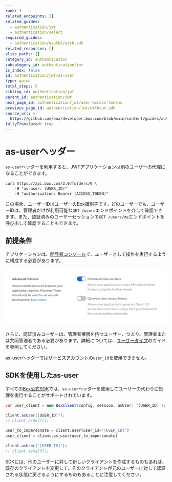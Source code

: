 ```yaml
---
rank: 3
related_endpoints: []
related_guides:
  - authentication/jwt
  - authentication/select
required_guides:
  - authentication/oauth2/with-sdk
related_resources: []
alias_paths: []
category_id: authentication
subcategory_id: authentication/jwt
is_index: false
id: authentication/jwt/as-user
type: guide
total_steps: 5
sibling_id: authentication/jwt
parent_id: authentication/jwt
next_page_id: authentication/jwt/user-access-tokens
previous_page_id: authentication/jwt/without-sdk
source_url: >-
  https://github.com/box/developer.box.com/blob/main/content/guides/authentication/jwt/as-user.md
fullyTranslated: true
---
```

# as-userヘッダー

`as-user`ヘッダーを利用すると、JWTアプリケーションは別のユーザーの代理になることができます。

```curl
curl https://api.box.com/2.0/folders/0 \
    -H "as-user: [USER_ID]"
    -H "authorization: Bearer [ACCESS_TOKEN]"

```

<Message>

この場合、ユーザーIDはユーザーのBox識別子です。どのユーザーでも、ユーザーIDは、管理者だけが利用可能な`GET /users`エンドポイントを介して確認できます。また、認証済みのユーザーセッションで`GET /users/me`エンドポイントを呼び出して確認することもできます。

</Message>

## 前提条件

アプリケーションは、[開発者コンソール][devconsole]で、ユーザーとして操作を実行するように構成する必要があります。

<ImageFrame border center>

![高度な機能](./enable-perform-actions-as-users.png)

</ImageFrame>

さらに、認証済みユーザーは、管理者権限を持つユーザー、つまり、管理者または共同管理者である必要があります。詳細については、[ユーザータイプ](page://platform/user-types)のガイドを参照してください。

<Message>

as-userヘッダーでは[サービスアカウント](page://platform/user-types/#service-account)の`user_id`を使用できません。

</Message>

## SDKを使用したas-user

すべての[Box公式SDK][sdk]では、`as-user`ヘッダーを使用してユーザーの代わりに処理を実行することがサポートされています。

<Tabs>

<Tab title=".NET">

```csharp
var user_client = new BoxClient(config, session, asUser: '[USER_ID]');

```

</Tab>

<Tab title="Java">

```java
client.asUser([USER_ID]");
// client.asSelf();

```

</Tab>

<Tab title="Python">

```python
user_to_impersonate = client.user(user_id='[USER_ID]')
user_client = client.as_user(user_to_impersonate)

```

</Tab>

<Tab title="Node">

```js
client.asUser('[USER_ID]');
// client.asSelf();

```

</Tab>

</Tabs>

<Message warning>

SDKには、他のユーザーに対して新しいクライアントを作成するものもあれば、既存のクライアントを変更して、そのクライアントが元のユーザーに対して認証される状態に戻せるようにするものもあることに注意してください。

</Message>

[devconsole]: https://app.box.com/developers/console

[sdk]: g://tooling/sdks
